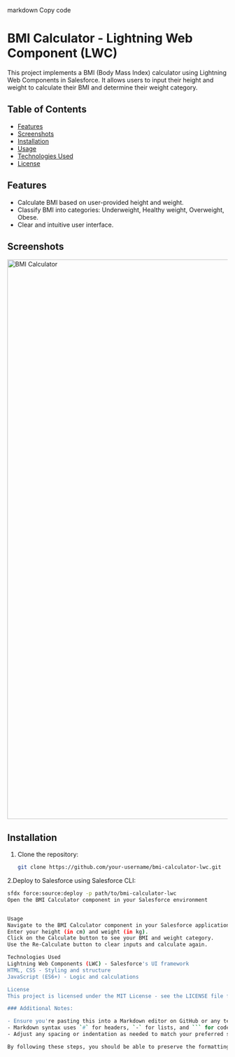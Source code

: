 markdown
Copy code
# BMI Calculator - Lightning Web Component (LWC)

This project implements a BMI (Body Mass Index) calculator using Lightning Web Components in Salesforce. It allows users to input their height and weight to calculate their BMI and determine their weight category.

## Table of Contents

- [Features](#features)
- [Screenshots](#screenshots)
- [Installation](#installation)
- [Usage](#usage)
- [Technologies Used](#technologies-used)
- [License](#license)

## Features

- Calculate BMI based on user-provided height and weight.
- Classify BMI into categories: Underweight, Healthy weight, Overweight, Obese.
- Clear and intuitive user interface.

## Screenshots

<img width="1280" alt="BMI Calculator" src="https://github.com/Devanshde/myPortfolio/assets/65611860/8da6269f-7e84-485a-b668-df19787db685">


## Installation

1. Clone the repository:

   ```bash
   git clone https://github.com/your-username/bmi-calculator-lwc.git
2.Deploy to Salesforce using Salesforce CLI:

   ```bash
   sfdx force:source:deploy -p path/to/bmi-calculator-lwc
Open the BMI Calculator component in your Salesforce environment


Usage
Navigate to the BMI Calculator component in your Salesforce application.
Enter your height (in cm) and weight (in kg).
Click on the Calculate button to see your BMI and weight category.
Use the Re-Calculate button to clear inputs and calculate again.

Technologies Used
Lightning Web Components (LWC) - Salesforce's UI framework
HTML, CSS - Styling and structure
JavaScript (ES6+) - Logic and calculations

License
This project is licensed under the MIT License - see the LICENSE file for details.

### Additional Notes:

- Ensure you're pasting this into a Markdown editor on GitHub or any text editor that supports Markdown syntax highlighting.
- Markdown syntax uses `#` for headers, `-` for lists, and ``` for code blocks, which helps maintain consistent formatting.
- Adjust any spacing or indentation as needed to match your preferred style.

By following these steps, you should be able to preserve the formatting, including font sizes, when creating or editing your README file on GitHub.

